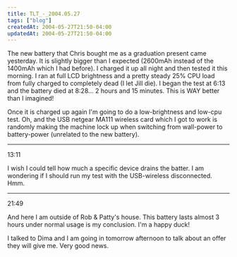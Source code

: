 ```yaml
---
title: TLT_-_2004.05.27
tags: ["blog"]
createdAt: 2004-05-27T21:50-04:00
updatedAt: 2004-05-27T21:50-04:00
---
```


The new battery that Chris bought me as a graduation present came yesterday. It is slightly bigger than I expected (2600mAh instead of the 1400mAh which I had before). I charged it up all night and then tested it this morning. I ran at full LCD brightness and a pretty steady 25% CPU load from fully charged to completely dead (I let Jill die). I began the test at 6:13 and the battery died at 8:28... 2 hours and 15 minutes. This is WAY better than I imagined!

Once it is charged up again I'm going to do a low-brightness and low-cpu test. Oh, and the USB netgear MA111 wireless card which I got to work is randomly making the machine lock up when switching from wall-power to battery-power (unrelated to the new battery).

----

13:11

I wish I could tell how much a specific device drains the batter. I am wondering if I should run my test with the USB-wireless disconnected. Hmm.

----

21:49

And here I am outside of Rob & Patty's house. This battery lasts almost 3 hours under normal usage is my conclusion. I'm a happy duck!

I talked to Dima and I am going in tomorrow afternoon to talk about an offer they will give me. Very good news.

